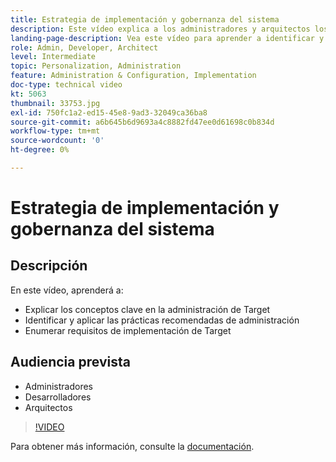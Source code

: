 ```yaml
---
title: Estrategia de implementación y gobernanza del sistema
description: Este vídeo explica a los administradores y arquitectos los conceptos clave para la administración y la implementación de Adobe Target. Vea este vídeo para aprender a identificar y aplicar las prácticas recomendadas de administración y enumerar los requisitos de implementación de Target.
landing-page-description: Vea este vídeo para aprender a identificar y aplicar las prácticas recomendadas de administración y enumerar los requisitos de implementación de Target.
role: Admin, Developer, Architect
level: Intermediate
topic: Personalization, Administration
feature: Administration & Configuration, Implementation
doc-type: technical video
kt: 5063
thumbnail: 33753.jpg
exl-id: 750fc1a2-ed15-45e8-9ad3-32049ca36ba8
source-git-commit: a6b645b6d9693a4c8882fd47ee0d61698c0b834d
workflow-type: tm+mt
source-wordcount: '0'
ht-degree: 0%

---
```


# Estrategia de implementación y gobernanza del sistema

## Descripción

En este vídeo, aprenderá a:

* Explicar los conceptos clave en la administración de Target
* Identificar y aplicar las prácticas recomendadas de administración
* Enumerar requisitos de implementación de Target

## Audiencia prevista

* Administradores
* Desarrolladores
* Arquitectos

>[!VIDEO](https://video.tv.adobe.com/v/33753/?quality=12)

Para obtener más información, consulte la [documentación](https://experienceleague.adobe.com/docs/target/using/administer/administrating-target.html?lang=en).
